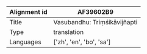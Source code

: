 |Alignment id | AF39602B9
| --- | --- 
|Title | Vasubandhu: Triṃśikāvijñapti 
|Type | translation
|Languages | ['zh', 'en', 'bo', 'sa']
